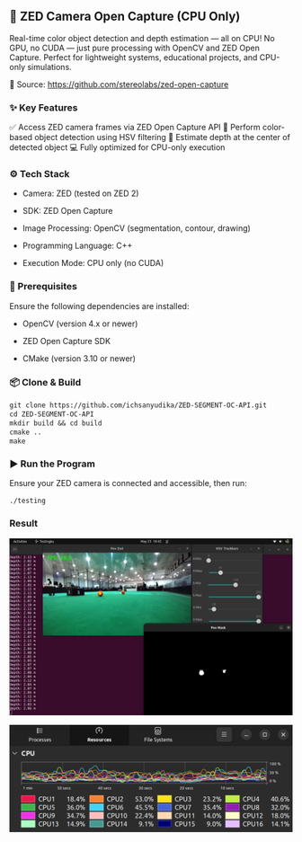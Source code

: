 ## 🎥 ZED Camera Open Capture (CPU Only)

Real-time color object detection and depth estimation — all on CPU!
No GPU, no CUDA — just pure processing with OpenCV and ZED Open Capture.
Perfect for lightweight systems, educational projects, and CPU-only simulations.

🔗 Source: https://github.com/stereolabs/zed-open-capture

### ✨ Key Features

✅ Access ZED camera frames via ZED Open Capture API
🎨 Perform color-based object detection using HSV filtering
📏 Estimate depth at the center of detected object
💻 Fully optimized for CPU-only execution

### ⚙️ Tech Stack

  - Camera: ZED (tested on ZED 2)

  - SDK: ZED Open Capture

  - Image Processing: OpenCV (segmentation, contour, drawing)

  - Programming Language: C++

  - Execution Mode: CPU only (no CUDA)

### 🔧 Prerequisites

Ensure the following dependencies are installed:

  - OpenCV (version 4.x or newer)

  - ZED Open Capture SDK

  - CMake (version 3.10 or newer)

### 📦 Clone & Build

    git clone https://github.com/ichsanyudika/ZED-SEGMENT-OC-API.git
    cd ZED-SEGMENT-OC-API
    mkdir build && cd build
    cmake ..
    make

### ▶️ Run the Program

Ensure your ZED camera is connected and accessible, then run:

    ./testing

### Result

![](asset/output.png)

![](asset/cpu-perform.png)
